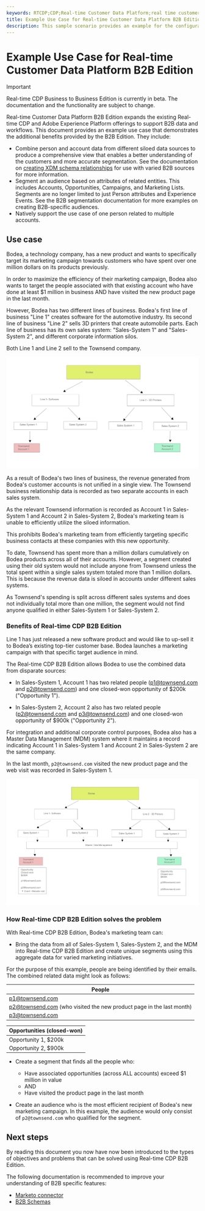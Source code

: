 ```yaml
---
keywords: RTCDP;CDP;Real-time Customer Data Platform;real time customer data platform;real time cdp;cdp;rtcdp
title: Example Use Case for Real-time Customer Data Platform B2B Edition
description: This sample scenario provides an example for the configuration of your implementation of Real-time Customer Data Platform B2B Edition.
---
```

# Example Use Case for Real-time Customer Data Platform B2B Edition

>[!IMPORTANT]
>
>Real-time CDP Business to Business Edition is currently in beta. The documentation and the functionality are subject to change.

Real-time Customer Data Platform B2B Edition expands the existing Real-time CDP and Adobe Experience Platform offerings to support B2B data and workflows. This document provides an example use case that demonstrates the additional benefits provided by the B2B Edition. They include:

- Combine person and account data from different siloed data sources to produce a comprehensive view that enables a better understanding of the customers and more accurate segmentation. See the documentation on [creating XDM schema relationships](./schemas/b2b.md) for use with varied B2B sources for more information. 
- Segment an audience based on attributes of related entities. This includes Accounts, Opportunities, Campaigns, and Marketing Lists. Segments are no longer limited to just Person attributes and Experience Events. See the B2B segmentation documentation for more examples on creating B2B-specific audiences.
  <!-- PLACEHOLDER [B2B segmentation documentation]()  -->
- Natively support the use case of one person related to multiple accounts.

## Use case

Bodea, a technology company, has a new product and wants to specifically target its marketing campaign towards customers who have spent over one million dollars on its products previously.

In order to maximize the efficiency of their marketing campaign, Bodea also wants to target the people associated with that existing account who have done at least $1 million in business AND have visited the new product page in the last month.

However, Bodea has two different lines of business. Bodea's first line of business "Line 1" creates software for the automotive industry. Its second line of business "Line 2" sells 3D printers that create automobile parts. Each line of business has its own sales system: "Sales-System 1" and "Sales-System 2", and different corporate information silos.

Both Line 1 and Line 2 sell to the Townsend company. 

![lines of business diagram](./assets/lines-of-business.png)

As a result of Bodea's two lines of business, the revenue generated from Bodea's customer accounts is not unified in a single view. The Townsend business relationship data is recorded as two separate accounts in each sales system.

As the relevant Townsend information is recorded as Account 1 in Sales-System 1 and Account 2 in Sales-System 2, Bodea's marketing team is unable to efficiently utilize the siloed information.

This prohibits Bodea's marketing team from efficiently targeting specific business contacts at these companies with this new opportunity. 

To date, Townsend has spent more than a million dollars cumulatively on Bodea products across all of their accounts. However, a segment created using their old system would not include anyone from Townsend unless the total spent within a single sales system totaled more than 1 million dollars. This is because the revenue data is siloed in accounts under different sales systems.

As Townsend's spending is split across different sales systems and does not individually total more than one million, the segment would not find anyone qualified in either Sales-System 1 or Sales-System 2.

### Benefits of Real-time CDP B2B Edition

Line 1 has just released a new software product and would like to up-sell it to Bodea’s existing top-tier customer base. Bodea launches a marketing campaign with that specific target audience in mind.

The Real-time CDP B2B Edition allows Bodea to use the combined data from disparate sources:

- In Sales-System 1, Account 1 has two related people (p1@townsend.com and p2@townsend.com) and one closed-won opportunity of $200k ("Opportunity 1").

- In Sales-System 2, Account 2 also has two related people (p2@townsend.com and p3@townsend.com) and one closed-won opportunity of $900k ("Opportunity 2").

For integration and additional corporate control purposes, Bodea also has a Master Data Management (MDM) system where it maintains a record indicating Account 1 in Sales-System 1 and Account 2 in Sales-System 2 are the same company.

In the last month, `p2@townsend.com` visited the new product page and the web visit was recorded in Sales-System 1.

![account info diagram](./assets/account-info.png)

### How Real-time CDP B2B Edition solves the problem

With Real-time CDP B2B Edition, Bodea's marketing team can:

- Bring the data from all of Sales-System 1, Sales-System 2, and the MDM into Real-time CDP B2B Edition and create unique segments using this aggregate data for varied marketing initiatives.

For the purpose of this example, people are being identified by their emails. The combined related data might look as follows:

| People |
|---|
| p1@townsend.com  |
| p2@townsend.com (who visited the new product page in the last month) |
| p3@townsend.com |

| Opportunities (closed-won) |
|---|
| Opportunity 1, $200k  |
| Opportunity 2, $900k  |

- Create a segment that finds all the people who:

  - Have associated opportunities (across ALL accounts) exceed $1 million in value
  - AND
  - Have visited the product page in the last month

- Create an audience who is the most efficient recipient of Bodea's new marketing campaign. In this example, the audience would only consist of `p2@townsend.com` who qualified for the segment. 

## Next steps

By reading this document you now have now been introduced to the types of objectives and problems that can be solved using Real-time CDP B2B Edition. 

The following documentation is recommended to improve your understanding of B2B specific features: 

- [Marketo connector]()
- [B2B Schemas]()
<!-- - [Account Profiles]() -->
<!-- - [B2B Segmentation examples]() -->
<!-- PLACEHOLDERS to tutorial / account profiles / B2B connectors / segmentation examples -->
